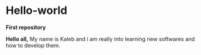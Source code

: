 # Hello-world
**First repository**

**Hello all,**
My name is Kaleb and i am really into learning new softwares and how to develop them.
